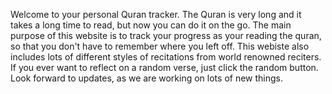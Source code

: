 Welcome to your personal Quran tracker. The Quran is very long and it takes a long time to read, but now you can do it on the go. The main purpose of this website is to track your progress as your reading the quran, so that you don't have to remember where you left off. This webiste also includes lots of different styles of recitations from world renowned reciters. If you ever want to reflect on a random verse, just click the random button. Look forward to updates, as we are working on lots of new things. 